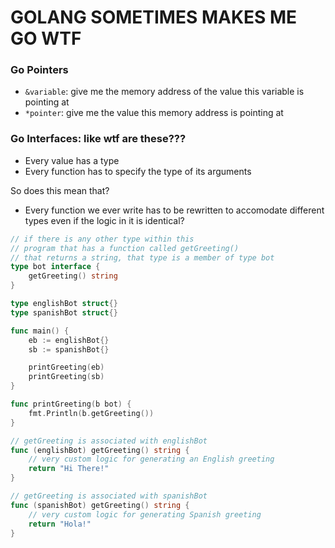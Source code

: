 # GOLANG SOMETIMES MAKES ME GO WTF

### Go Pointers

- `&variable`: give me the memory address of the value this variable is pointing at
- `*pointer`: give me the value this memory address is pointing at

### Go Interfaces: like wtf are these???

- Every value has a type
- Every function has to specify the type of its arguments

So does this mean that?

- Every function we ever write has to be rewritten to accomodate different types even if the logic in it is identical?

```go
// if there is any other type within this
// program that has a function called getGreeting()
// that returns a string, that type is a member of type bot
type bot interface {
	getGreeting() string
}

type englishBot struct{}
type spanishBot struct{}

func main() {
	eb := englishBot{}
	sb := spanishBot{}

	printGreeting(eb)
	printGreeting(sb)
}

func printGreeting(b bot) {
	fmt.Println(b.getGreeting())
}

// getGreeting is associated with englishBot
func (englishBot) getGreeting() string {
	// very custom logic for generating an English greeting
	return "Hi There!"
}

// getGreeting is associated with spanishBot
func (spanishBot) getGreeting() string {
	// very custom logic for generating Spanish greeting
	return "Hola!"
}
```

